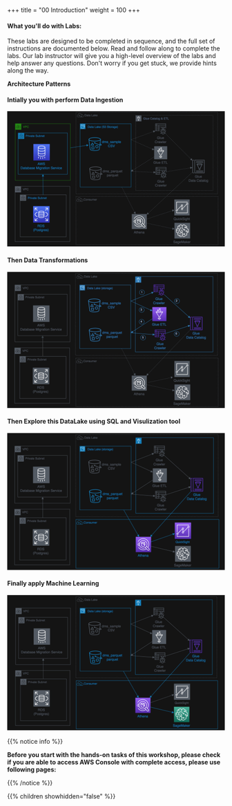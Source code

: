 +++
title = "00 Introduction"
weight = 100
+++

#### What you'll do with Labs:

These labs are designed to be completed in sequence, and the full set of instructions are documented below. Read and follow along to complete the labs. Our lab instructor will give you a high-level overview of the labs and help answer any questions. Don't worry if you get stuck, we provide hints along the way.

**Architecture Patterns**

#### Intially you with perform Data Ingestion
![](../100-introduction/images/01-arch.png)

#### Then Data Transformations
![](../100-introduction/images/02-arch.png)

#### Then Explore this DataLake using SQL and Visulization tool
![](../100-introduction/images/03-arch.png)

#### Finally apply Machine Learning
![](../100-introduction/images/04-arch.png)

{{% notice info %}}

**Before you start with the hands-on tasks of this workshop, please check if you are able to access AWS Console with complete access, please use following pages:**

{{% /notice %}}

{{% children showhidden="false" %}}

